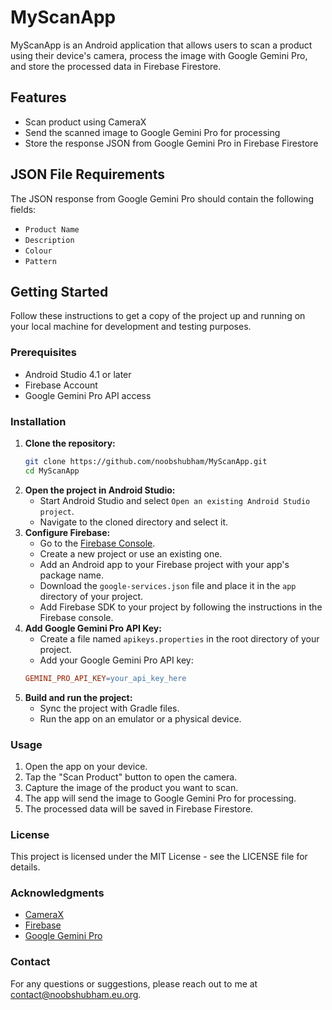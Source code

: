 # MyScanApp

MyScanApp is an Android application that allows users to scan a product using their device's camera, process the image with Google Gemini Pro, and store the processed data in Firebase Firestore.

## Features

- Scan product using CameraX
- Send the scanned image to Google Gemini Pro for processing
- Store the response JSON from Google Gemini Pro in Firebase Firestore

## JSON File Requirements

The JSON response from Google Gemini Pro should contain the following fields:
- `Product Name`
- `Description`
- `Colour`
- `Pattern`

## Getting Started

Follow these instructions to get a copy of the project up and running on your local machine for development and testing purposes.

### Prerequisites

- Android Studio 4.1 or later
- Firebase Account
- Google Gemini Pro API access

### Installation

1. **Clone the repository:**
   ```bash
   git clone https://github.com/noobshubham/MyScanApp.git
   cd MyScanApp
   ```
2. **Open the project in Android Studio:**
   - Start Android Studio and select `Open an existing Android Studio project`.
   - Navigate to the cloned directory and select it.
3. **Configure Firebase:**
   - Go to the [Firebase Console](https://console.firebase.google.com/).
   - Create a new project or use an existing one.
   - Add an Android app to your Firebase project with your app's package name.
   - Download the `google-services.json` file and place it in the `app` directory of your project.
   - Add Firebase SDK to your project by following the instructions in the Firebase console.
4. **Add Google Gemini Pro API Key:**
   - Create a file named `apikeys.properties` in the root directory of your project.
   - Add your Google Gemini Pro API key:
    ```makefile
    GEMINI_PRO_API_KEY=your_api_key_here
    ```
5. **Build and run the project:**
   - Sync the project with Gradle files.
   - Run the app on an emulator or a physical device.

### Usage
1. Open the app on your device.
2. Tap the "Scan Product" button to open the camera.
3. Capture the image of the product you want to scan.
4. The app will send the image to Google Gemini Pro for processing.
5. The processed data will be saved in Firebase Firestore.

### License
This project is licensed under the MIT License - see the LICENSE file for details.

### Acknowledgments

- [CameraX](https://developer.android.com/training/camerax)
- [Firebase](https://firebase.google.com/)
- [Google Gemini Pro](https://ai.google.dev/)

### Contact
For any questions or suggestions, please reach out to me at contact@noobshubham.eu.org.
